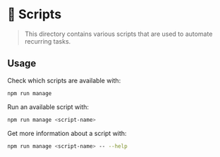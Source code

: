 # 🧰 Scripts

> This directory contains various scripts that are used to automate recurring
> tasks.

## Usage

Check which scripts are available with:

```sh
npm run manage
```

Run an available script with:

```sh
npm run manage <script-name>
```

Get more information about a script with:

```sh
npm run manage <script-name> -- --help
```
